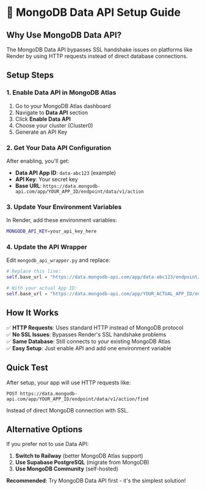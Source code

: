 # 🔗 MongoDB Data API Setup Guide

## Why Use MongoDB Data API?

The MongoDB Data API bypasses SSL handshake issues on platforms like Render by using HTTP requests instead of direct database connections.

## Setup Steps

### 1. Enable Data API in MongoDB Atlas

1. Go to your MongoDB Atlas dashboard
2. Navigate to **Data API** section
3. Click **Enable Data API**
4. Choose your cluster (Cluster0)
5. Generate an API Key

### 2. Get Your Data API Configuration

After enabling, you'll get:
- **Data API App ID**: `data-abc123` (example)
- **API Key**: Your secret key
- **Base URL**: `https://data.mongodb-api.com/app/YOUR_APP_ID/endpoint/data/v1/action`

### 3. Update Your Environment Variables

In Render, add these environment variables:

```bash
MONGODB_API_KEY=your_api_key_here
```

### 4. Update the API Wrapper

Edit `mongodb_api_wrapper.py` and replace:

```python
# Replace this line:
self.base_url = "https://data.mongodb-api.com/app/data-abc123/endpoint/data/v1/action"

# With your actual App ID:
self.base_url = "https://data.mongodb-api.com/app/YOUR_ACTUAL_APP_ID/endpoint/data/v1/action"
```

## How It Works

✅ **HTTP Requests**: Uses standard HTTP instead of MongoDB protocol  
✅ **No SSL Issues**: Bypasses Render's SSL handshake problems  
✅ **Same Database**: Still connects to your existing MongoDB Atlas  
✅ **Easy Setup**: Just enable API and add one environment variable  

## Quick Test

After setup, your app will use HTTP requests like:
```
POST https://data.mongodb-api.com/app/YOUR_APP_ID/endpoint/data/v1/action/find
```

Instead of direct MongoDB connection with SSL.

## Alternative Options

If you prefer not to use Data API:

1. **Switch to Railway** (better MongoDB Atlas support)
2. **Use Supabase PostgreSQL** (migrate from MongoDB)
3. **Use MongoDB Community** (self-hosted)

**Recommended**: Try MongoDB Data API first - it's the simplest solution!